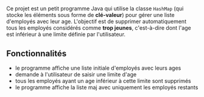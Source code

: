 #
Ce projet est un petit programme Java qui utilise la classe `HashMap` (qui stocke les éléments sous forme de **clé-valeur**) pour gérer une liste d'employés avec leur age. L'objectif est de supprimer automatiquement tous les employés considérés comme **trop jeunes**, c'est-à-dire dont l'age est inférieur à une limite définie par l'utilisateur.

## Fonctionnalités
* le programme affiche une liste initiale d'employés avec leurs ages
* demande à l'utilisateur de saisir une limite d'age
* tous les employés ayant un age inférieur à cette limite sont supprimés
* le programme affiche la liste maj avec uniquement les employés restants